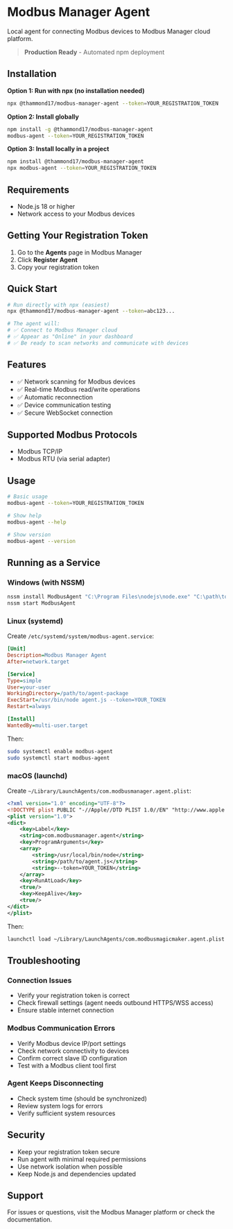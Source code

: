 # Modbus Manager Agent

Local agent for connecting Modbus devices to Modbus Manager cloud platform.

> **Production Ready** - Automated npm deployment

## Installation

**Option 1: Run with npx (no installation needed)**
```bash
npx @thammond17/modbus-manager-agent --token=YOUR_REGISTRATION_TOKEN
```

**Option 2: Install globally**
```bash
npm install -g @thammond17/modbus-manager-agent
modbus-agent --token=YOUR_REGISTRATION_TOKEN
```

**Option 3: Install locally in a project**
```bash
npm install @thammond17/modbus-manager-agent
npx modbus-agent --token=YOUR_REGISTRATION_TOKEN
```

## Requirements

- Node.js 18 or higher
- Network access to your Modbus devices

## Getting Your Registration Token

1. Go to the **Agents** page in Modbus Manager
2. Click **Register Agent**
3. Copy your registration token

## Quick Start

```bash
# Run directly with npx (easiest)
npx @thammond17/modbus-manager-agent --token=abc123...

# The agent will:
# ✅ Connect to Modbus Manager cloud
# ✅ Appear as "Online" in your dashboard
# ✅ Be ready to scan networks and communicate with devices
```

## Features

- ✅ Network scanning for Modbus devices
- ✅ Real-time Modbus read/write operations
- ✅ Automatic reconnection
- ✅ Device communication testing
- ✅ Secure WebSocket connection

## Supported Modbus Protocols

- Modbus TCP/IP
- Modbus RTU (via serial adapter)

## Usage

```bash
# Basic usage
modbus-agent --token=YOUR_REGISTRATION_TOKEN

# Show help
modbus-agent --help

# Show version
modbus-agent --version
```

## Running as a Service

### Windows (with NSSM)
```bash
nssm install ModbusAgent "C:\Program Files\nodejs\node.exe" "C:\path\to\agent.js --token=YOUR_TOKEN"
nssm start ModbusAgent
```

### Linux (systemd)
Create `/etc/systemd/system/modbus-agent.service`:
```ini
[Unit]
Description=Modbus Manager Agent
After=network.target

[Service]
Type=simple
User=your-user
WorkingDirectory=/path/to/agent-package
ExecStart=/usr/bin/node agent.js --token=YOUR_TOKEN
Restart=always

[Install]
WantedBy=multi-user.target
```

Then:
```bash
sudo systemctl enable modbus-agent
sudo systemctl start modbus-agent
```

### macOS (launchd)
Create `~/Library/LaunchAgents/com.modbusmanager.agent.plist`:
```xml
<?xml version="1.0" encoding="UTF-8"?>
<!DOCTYPE plist PUBLIC "-//Apple//DTD PLIST 1.0//EN" "http://www.apple.com/DTDs/PropertyList-1.0.dtd">
<plist version="1.0">
<dict>
    <key>Label</key>
    <string>com.modbusmanager.agent</string>
    <key>ProgramArguments</key>
    <array>
        <string>/usr/local/bin/node</string>
        <string>/path/to/agent.js</string>
        <string>--token=YOUR_TOKEN</string>
    </array>
    <key>RunAtLoad</key>
    <true/>
    <key>KeepAlive</key>
    <true/>
</dict>
</plist>
```

Then:
```bash
launchctl load ~/Library/LaunchAgents/com.modbusmagicmaker.agent.plist
```

## Troubleshooting

### Connection Issues
- Verify your registration token is correct
- Check firewall settings (agent needs outbound HTTPS/WSS access)
- Ensure stable internet connection

### Modbus Communication Errors
- Verify Modbus device IP/port settings
- Check network connectivity to devices
- Confirm correct slave ID configuration
- Test with a Modbus client tool first

### Agent Keeps Disconnecting
- Check system time (should be synchronized)
- Review system logs for errors
- Verify sufficient system resources

## Security

- Keep your registration token secure
- Run agent with minimal required permissions
- Use network isolation when possible
- Keep Node.js and dependencies updated

## Support

For issues or questions, visit the Modbus Manager platform or check the documentation.
